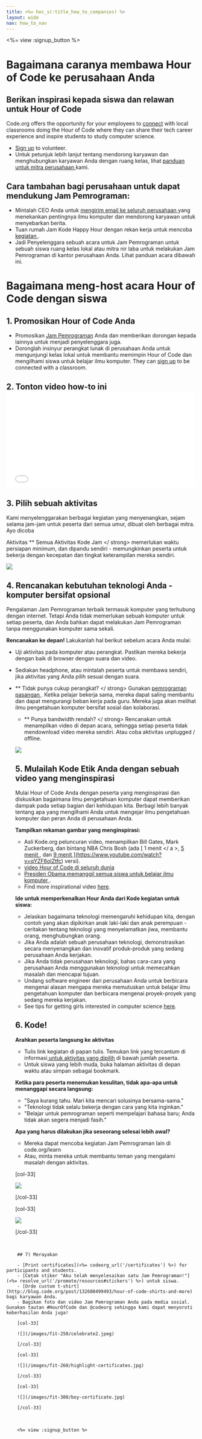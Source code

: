 ```yaml
---
title: <%= hoc_s(:title_how_to_companies) %>
layout: wide
nav: how_to_nav
---
```

<%= view :signup_button %>

# Bagaimana caranya membawa Hour of Code ke perusahaan Anda

## Berikan inspirasi kepada siswa dan relawan untuk Hour of Code

Code.org offers the opportunity for your employees to [connect](<%= codeorg_url('/volunteer') %>) with local classrooms doing the Hour of Code where they can share their tech career experience and inspire students to study computer science.

- [Sign up](<%= codeorg_url('/volunteer') %>) to volunteer.
- Untuk petunjuk lebih lanjut tentang mendorong karyawan dan menghubungkan karyawan Anda dengan ruang kelas, lihat [ panduan untuk mitra perusahaan ](<%= localized_file('/files/hoc-corporate-toolkit.pdf') %>) kami.

## Cara tambahan bagi perusahaan untuk dapat mendukung Jam Pemrograman:

- Mintalah CEO Anda untuk [ mengirim email ke seluruh perusahaan ](<%= resolve_url('/promote/resources#sample-emails') %>) yang menekankan pentingnya ilmu komputer dan mendorong karyawan untuk menyebarkan berita.
- Tuan rumah Jam Kode Happy Hour dengan rekan kerja untuk mencoba [ kegiatan ](<%= resolve_url('/learn') %>).
- Jadi Penyelenggara sebuah acara untuk Jam Pemrograman untuk sebuah siswa ruang kelas lokal atau mitra nir laba untuk melakukan Jam Pemrograman di kantor perusahaan Anda. Lihat panduan acara dibawah ini.

# Bagaimana meng-host acara Hour of Code dengan siswa

## 1. Promosikan Hour of Code Anda

- Promosikan [Jam Pemrograman](<%= resolve_url('/promote') %>) Anda dan memberikan dorongan kepada lainnya untuk menjadi penyelenggara juga.
- Doronglah insinyur perangkat lunak di perusahaan Anda untuk mengunjungi kelas lokal untuk membantu memimpin Hour of Code dan mengilhami siswa untuk belajar ilmu komputer. They can [sign up](<%= codeorg_url('/volunteer/engineer') %>) to be connected with a classroom.

## 2. Tonton video how-to ini <iframe width="500" height="255" src="//www.youtube.com/embed/SrnvvWDm73k" frameborder="0" allowfullscreen mark="crwd-mark"></iframe> 

## 3. Pilih sebuah aktivitas

Kami menyelenggarakan berbagai kegiatan yang menyenangkan, sejam selama jam-jam </a> untuk peserta dari semua umur, dibuat oleh berbagai mitra. Ayo dicoba

Aktivitas ** Semua Aktivitas Kode Jam </ strong> memerlukan waktu persiapan minimum, dan dipandu sendiri - memungkinkan peserta untuk bekerja dengan kecepatan dan tingkat keterampilan mereka sendiri.</p> 

[![](/images/fit-700/tutorials.png)](<%= resolve_url('/learn') %>)

## 4. Rencanakan kebutuhan teknologi Anda - komputer bersifat opsional

Pengalaman Jam Pemrograman terbaik termasuk komputer yang terhubung dengan internet. Tetapi Anda tidak memerlukan sebuah komputer untuk setiap peserta, dan Anda bahkan dapat melakukan Jam Pemrograman tanpa menggunakan komputer sama sekali.

**Rencanakan ke depan!** Lakukanlah hal berikut sebelum acara Anda mulai:

- Uji aktivitas pada komputer atau perangkat. Pastikan mereka bekerja dengan baik di browser dengan suara dan video.
- Sediakan headphone, atau mintalah peserta untuk membawa sendiri, jika aktivitas yang Anda pilih sesuai dengan suara.
- ** Tidak punya cukup perangkat? </ strong> Gunakan [ pemrograman pasangan ](https://www.youtube.com/watch?v=vgkahOzFH2Q). Ketika pelajar bekerja sama, mereka dapat saling membantu dan dapat mengurangi beban kerja pada guru. Mereka juga akan melihat ilmu pengetahuan komputer bersifat sosial dan kolaborasi.</li> 
    
    - ** Punya bandwidth rendah? </ strong> Rencanakan untuk menampilkan video di depan acara, sehingga setiap peserta tidak mendownload video mereka sendiri. Atau coba aktivitas unplugged / offline.</li> </ul> 
        
        <img src="/images/fit-350/group_ipad.jpg" />
        
        ## 5. Mulailah Kode Etik Anda dengan sebuah video yang menginspirasi
        
        Mulai Hour of Code Anda dengan peserta yang menginspirasi dan diskusikan bagaimana ilmu pengetahuan komputer dapat memberikan dampak pada setiap bagian dari kehidupan kita. Berbagi lebih banyak tentang apa yang mengilhami Anda untuk mengejar ilmu pengetahuan komputer dan peran Anda di perusahaan Anda.
        
        **Tampilkan rekaman gambar yang menginspirasi:**
        
        - Asli Kode.org peluncuran video, menampilkan Bill Gates, Mark Zuckerberg, dan bintang NBA Chris Bosh (ada [ 1 menit </ a >, [ 5 menit ](https://www.youtube.com/watch?v=nKIu9yen5nc), dan <a href = "https://www.youtube.com/watch?v = dU1xS07N-FA "> 9 menit ](https://www.youtube.com/watch?v=qYZF6oIZtfc) versi).
        - [ video Hour of Code di seluruh dunia ](https://www.youtube.com/watch?v=KsOIlDT145A)
        - [ Presiden Obama memanggil semua siswa untuk belajar ilmu komputer ](https://www.youtube.com/watch?v=6XvmhE1J9PY).
        - Find more inspirational video [here](https://www.youtube.com/playlist?list=PLzdnOPI1iJNfpD8i4Sx7U0y2MccnrNZuP).
        
        **Ide untuk memperkenalkan Hour Anda dari Kode kegiatan untuk siswa:**
        
        - Jelaskan bagaimana teknologi memengaruhi kehidupan kita, dengan contoh yang akan dipikirkan anak laki-laki dan anak perempuan - ceritakan tentang teknologi yang menyelamatkan jiwa, membantu orang, menghubungkan orang.
        - Jika Anda adalah sebuah perusahaan teknologi, demonstrasikan secara menyenangkan dan inovatif produk-produk yang sedang perusahaan Anda kerjakan.
        - Jika Anda tidak perusahaan teknologi, bahas cara-cara yang perusahaan Anda menggunakan teknologi untuk memecahkan masalah dan mencapai tujuan.
        - Undang software engineer dari perusahaan Anda untuk berbicara mengenai alasan mengapa mereka memutuskan untuk belajar ilmu pengetahuan komputer dan berbicara mengenai proyek-proyek yang sedang mereka kerjakan.
        - See tips for getting girls interested in computer science [here](<%= codeorg_url('/girls') %>).
        
        ## 6. Kode!
        
        **Arahkan peserta langsung ke aktivitas**
        
        - Tulis link kegiatan di papan tulis. Temukan link yang tercantum di informasi[ untuk aktivitas yang dipilih](<%= resolve_url('/learn') %>) di bawah jumlah peserta.
        - Untuk siswa yang lebih muda, buka halaman aktivitas di depan waktu atau simpan sebagai bookmark.
        
        **Ketika para peserta menemukan kesulitan, tidak apa-apa untuk menanggapi secara langsung:**
        
        - "Saya kurang tahu. Mari kita mencari solusinya bersama-sama."
        - "Teknologi tidak selalu bekerja dengan cara yang kita inginkan."
        - "Belajar untuk pemrograman seperti mempelajari bahasa baru; Anda tidak akan segera menjadi fasih."
        
        **Apa yang harus dilakukan jika seseorang selesai lebih awal?**
        
        - Mereka dapat mencoba kegiatan Jam Pemrograman lain di code.org/learn
        - Atau, minta mereka untuk membantu teman yang mengalami masalah dengan aktivitas.
        
        [col-33]
        
        ![](/images/fit-250/highschoolgirls.jpeg)
        
        [/col-33]
        
        [col-33]
        
        ![](/images/fit-300/group_ar.jpg)
        
        [/col-33]

<p style="clear:both">&nbsp;</p>

        
        ## 7) Merayakan
        
        - [Print certificates](<%= codeorg_url('/certificates') %>) for participants and students.
        - [Cetak stiker "Aku telah menyelesaikan satu Jam Pemrograman!"](<%= resolve_url('/promote/resources#stickers') %>) untuk siswa.
        - [Orde custom t-shirt](http://blog.code.org/post/132608499493/hour-of-code-shirts-and-more) bagi karyawan Anda.
        - Bagikan foto dan video Jam Pemrograman Anda pada media sosial. Gunakan tautan #HourOfCode dan @codeorg sehingga kami dapat menyoroti keberhasilan Anda juga!
        
        [col-33]
        
        ![](/images/fit-250/celebrate2.jpeg)
        
        [/col-33]
        
        [col-33]
        
        ![](/images/fit-260/highlight-certificates.jpg)
        
        [/col-33]
        
        [col-33]
        
        ![](/images/fit-300/boy-certificate.jpg)
        
        [/col-33]

<p style="clear:both">&nbsp;</p>

        
        <%= view :signup_button %>